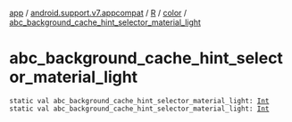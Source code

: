 [app](../../../index.md) / [android.support.v7.appcompat](../../index.md) / [R](../index.md) / [color](index.md) / [abc_background_cache_hint_selector_material_light](.)

# abc_background_cache_hint_selector_material_light

`static val abc_background_cache_hint_selector_material_light: `[`Int`](https://kotlinlang.org/api/latest/jvm/stdlib/kotlin/-int/index.html)
`static val abc_background_cache_hint_selector_material_light: `[`Int`](https://kotlinlang.org/api/latest/jvm/stdlib/kotlin/-int/index.html)